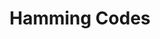 ---
layout: external
title: Hamming Codes
visible_date: December 2022
image: hamming.png
permalink: hamming.html
external_url: https://a-matsoukas.github.io/comparch-fa22-hamming-codes/
type: hardware design, FPGA, & math
---